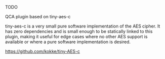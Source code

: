 TODO

QCA plugin based on tiny-aes-c

tiny-aes-c is a very small pure software implementation of the AES cipher. It 
has zero dependencies and is small enough to be statically linked to this 
plugin, making it useful for edge cases where no other AES support is available 
or where a pure software implementation is desired.

https://github.com/kokke/tiny-AES-c
